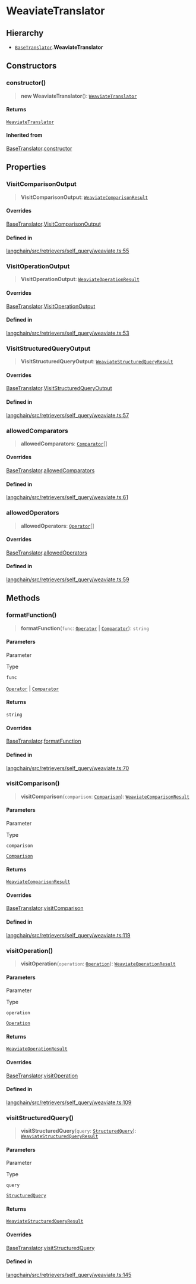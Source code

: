 WeaviateTranslator
==================

Hierarchy[​](#hierarchy "Direct link to Hierarchy")
---------------------------------------------------

*   [`BaseTranslator`](/docs/api/retrievers_self_query/classes/BaseTranslator).**WeaviateTranslator**

Constructors[​](#constructors "Direct link to Constructors")
------------------------------------------------------------

### constructor()[​](#constructor "Direct link to constructor()")

> **new WeaviateTranslator**(): [`WeaviateTranslator`](/docs/api/retrievers_self_query_weaviate/classes/WeaviateTranslator)

#### Returns[​](#returns "Direct link to Returns")

[`WeaviateTranslator`](/docs/api/retrievers_self_query_weaviate/classes/WeaviateTranslator)

#### Inherited from[​](#inherited-from "Direct link to Inherited from")

[BaseTranslator](/docs/api/retrievers_self_query/classes/BaseTranslator).[constructor](/docs/api/retrievers_self_query/classes/BaseTranslator#constructor)

Properties[​](#properties "Direct link to Properties")
------------------------------------------------------

### VisitComparisonOutput[​](#visitcomparisonoutput "Direct link to VisitComparisonOutput")

> **VisitComparisonOutput**: [`WeaviateComparisonResult`](/docs/api/retrievers_self_query_weaviate/types/WeaviateComparisonResult)

#### Overrides[​](#overrides "Direct link to Overrides")

[BaseTranslator](/docs/api/retrievers_self_query/classes/BaseTranslator).[VisitComparisonOutput](/docs/api/retrievers_self_query/classes/BaseTranslator#visitcomparisonoutput)

#### Defined in[​](#defined-in "Direct link to Defined in")

[langchain/src/retrievers/self\_query/weaviate.ts:55](https://github.com/hwchase17/langchainjs/blob/46e1734/langchain/src/retrievers/self_query/weaviate.ts#L55)

### VisitOperationOutput[​](#visitoperationoutput "Direct link to VisitOperationOutput")

> **VisitOperationOutput**: [`WeaviateOperationResult`](/docs/api/retrievers_self_query_weaviate/types/WeaviateOperationResult)

#### Overrides[​](#overrides-1 "Direct link to Overrides")

[BaseTranslator](/docs/api/retrievers_self_query/classes/BaseTranslator).[VisitOperationOutput](/docs/api/retrievers_self_query/classes/BaseTranslator#visitoperationoutput)

#### Defined in[​](#defined-in-1 "Direct link to Defined in")

[langchain/src/retrievers/self\_query/weaviate.ts:53](https://github.com/hwchase17/langchainjs/blob/46e1734/langchain/src/retrievers/self_query/weaviate.ts#L53)

### VisitStructuredQueryOutput[​](#visitstructuredqueryoutput "Direct link to VisitStructuredQueryOutput")

> **VisitStructuredQueryOutput**: [`WeaviateStructuredQueryResult`](/docs/api/retrievers_self_query_weaviate/types/WeaviateStructuredQueryResult)

#### Overrides[​](#overrides-2 "Direct link to Overrides")

[BaseTranslator](/docs/api/retrievers_self_query/classes/BaseTranslator).[VisitStructuredQueryOutput](/docs/api/retrievers_self_query/classes/BaseTranslator#visitstructuredqueryoutput)

#### Defined in[​](#defined-in-2 "Direct link to Defined in")

[langchain/src/retrievers/self\_query/weaviate.ts:57](https://github.com/hwchase17/langchainjs/blob/46e1734/langchain/src/retrievers/self_query/weaviate.ts#L57)

### allowedComparators[​](#allowedcomparators "Direct link to allowedComparators")

> **allowedComparators**: [`Comparator`](/docs/api/chains_query_constructor_ir/types/Comparator)\[\]

#### Overrides[​](#overrides-3 "Direct link to Overrides")

[BaseTranslator](/docs/api/retrievers_self_query/classes/BaseTranslator).[allowedComparators](/docs/api/retrievers_self_query/classes/BaseTranslator#allowedcomparators)

#### Defined in[​](#defined-in-3 "Direct link to Defined in")

[langchain/src/retrievers/self\_query/weaviate.ts:61](https://github.com/hwchase17/langchainjs/blob/46e1734/langchain/src/retrievers/self_query/weaviate.ts#L61)

### allowedOperators[​](#allowedoperators "Direct link to allowedOperators")

> **allowedOperators**: [`Operator`](/docs/api/chains_query_constructor_ir/types/Operator)\[\]

#### Overrides[​](#overrides-4 "Direct link to Overrides")

[BaseTranslator](/docs/api/retrievers_self_query/classes/BaseTranslator).[allowedOperators](/docs/api/retrievers_self_query/classes/BaseTranslator#allowedoperators)

#### Defined in[​](#defined-in-4 "Direct link to Defined in")

[langchain/src/retrievers/self\_query/weaviate.ts:59](https://github.com/hwchase17/langchainjs/blob/46e1734/langchain/src/retrievers/self_query/weaviate.ts#L59)

Methods[​](#methods "Direct link to Methods")
---------------------------------------------

### formatFunction()[​](#formatfunction "Direct link to formatFunction()")

> **formatFunction**(`func`: [`Operator`](/docs/api/chains_query_constructor_ir/types/Operator) | [`Comparator`](/docs/api/chains_query_constructor_ir/types/Comparator)): `string`

#### Parameters[​](#parameters "Direct link to Parameters")

Parameter

Type

`func`

[`Operator`](/docs/api/chains_query_constructor_ir/types/Operator) | [`Comparator`](/docs/api/chains_query_constructor_ir/types/Comparator)

#### Returns[​](#returns-1 "Direct link to Returns")

`string`

#### Overrides[​](#overrides-5 "Direct link to Overrides")

[BaseTranslator](/docs/api/retrievers_self_query/classes/BaseTranslator).[formatFunction](/docs/api/retrievers_self_query/classes/BaseTranslator#formatfunction)

#### Defined in[​](#defined-in-5 "Direct link to Defined in")

[langchain/src/retrievers/self\_query/weaviate.ts:70](https://github.com/hwchase17/langchainjs/blob/46e1734/langchain/src/retrievers/self_query/weaviate.ts#L70)

### visitComparison()[​](#visitcomparison "Direct link to visitComparison()")

> **visitComparison**(`comparison`: [`Comparison`](/docs/api/chains_query_constructor_ir/classes/Comparison)): [`WeaviateComparisonResult`](/docs/api/retrievers_self_query_weaviate/types/WeaviateComparisonResult)

#### Parameters[​](#parameters-1 "Direct link to Parameters")

Parameter

Type

`comparison`

[`Comparison`](/docs/api/chains_query_constructor_ir/classes/Comparison)

#### Returns[​](#returns-2 "Direct link to Returns")

[`WeaviateComparisonResult`](/docs/api/retrievers_self_query_weaviate/types/WeaviateComparisonResult)

#### Overrides[​](#overrides-6 "Direct link to Overrides")

[BaseTranslator](/docs/api/retrievers_self_query/classes/BaseTranslator).[visitComparison](/docs/api/retrievers_self_query/classes/BaseTranslator#visitcomparison)

#### Defined in[​](#defined-in-6 "Direct link to Defined in")

[langchain/src/retrievers/self\_query/weaviate.ts:119](https://github.com/hwchase17/langchainjs/blob/46e1734/langchain/src/retrievers/self_query/weaviate.ts#L119)

### visitOperation()[​](#visitoperation "Direct link to visitOperation()")

> **visitOperation**(`operation`: [`Operation`](/docs/api/chains_query_constructor_ir/classes/Operation)): [`WeaviateOperationResult`](/docs/api/retrievers_self_query_weaviate/types/WeaviateOperationResult)

#### Parameters[​](#parameters-2 "Direct link to Parameters")

Parameter

Type

`operation`

[`Operation`](/docs/api/chains_query_constructor_ir/classes/Operation)

#### Returns[​](#returns-3 "Direct link to Returns")

[`WeaviateOperationResult`](/docs/api/retrievers_self_query_weaviate/types/WeaviateOperationResult)

#### Overrides[​](#overrides-7 "Direct link to Overrides")

[BaseTranslator](/docs/api/retrievers_self_query/classes/BaseTranslator).[visitOperation](/docs/api/retrievers_self_query/classes/BaseTranslator#visitoperation)

#### Defined in[​](#defined-in-7 "Direct link to Defined in")

[langchain/src/retrievers/self\_query/weaviate.ts:109](https://github.com/hwchase17/langchainjs/blob/46e1734/langchain/src/retrievers/self_query/weaviate.ts#L109)

### visitStructuredQuery()[​](#visitstructuredquery "Direct link to visitStructuredQuery()")

> **visitStructuredQuery**(`query`: [`StructuredQuery`](/docs/api/chains_query_constructor_ir/classes/StructuredQuery)): [`WeaviateStructuredQueryResult`](/docs/api/retrievers_self_query_weaviate/types/WeaviateStructuredQueryResult)

#### Parameters[​](#parameters-3 "Direct link to Parameters")

Parameter

Type

`query`

[`StructuredQuery`](/docs/api/chains_query_constructor_ir/classes/StructuredQuery)

#### Returns[​](#returns-4 "Direct link to Returns")

[`WeaviateStructuredQueryResult`](/docs/api/retrievers_self_query_weaviate/types/WeaviateStructuredQueryResult)

#### Overrides[​](#overrides-8 "Direct link to Overrides")

[BaseTranslator](/docs/api/retrievers_self_query/classes/BaseTranslator).[visitStructuredQuery](/docs/api/retrievers_self_query/classes/BaseTranslator#visitstructuredquery)

#### Defined in[​](#defined-in-8 "Direct link to Defined in")

[langchain/src/retrievers/self\_query/weaviate.ts:145](https://github.com/hwchase17/langchainjs/blob/46e1734/langchain/src/retrievers/self_query/weaviate.ts#L145)